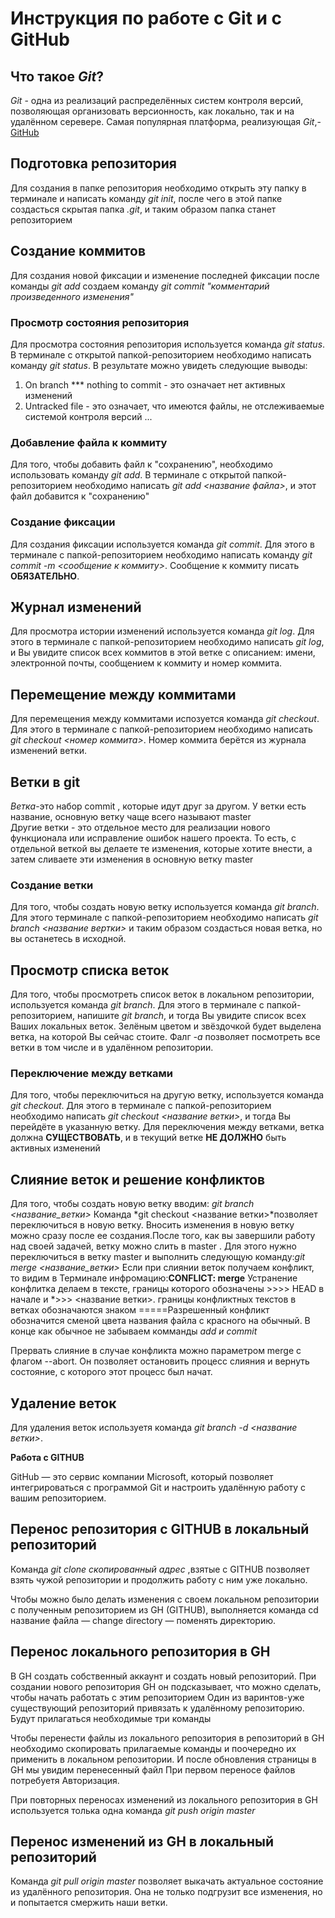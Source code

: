 # Инструкция по работе с Git и с GitHub


## Что такое *Git*?
*Git* - одна из реализаций распределённых систем контроля версий, позволяющая организовать версионность, как локально, так и на удалённом серевере. Самая популярная платформа, реализующая *Git*,- [GitHub](https://github.com)

## Подготовка репозитория
Для создания в папке репозитория необходимо открыть эту папку в терминале и написать команду *git init*, после чего в этой папке создасться скрытая папка *.git*, и таким образом папка станет репозиторием


## Создание коммитов

Для создания новой фиксации и изменение последней фиксации после команды *git add* создаем команду  *git commit "комментарий произведенного изменения"*

### Просмотр состояния репозитория
Для просмотра состояния репозитория используется команда *git status*. В терминале с открытой папкой-репозиторием необходимо написать команду *git status*. В результате можно увидеть следующие выводы:
1. On branch *** nothing to commit - это означает нет активных изменений
2. Untracked file - это означает, что имеются файлы, не отслеживаемые системой контроля версий
...

### Добавление файла к коммиту
Для того, чтобы добавить файл к "сохранению", необходимо использовать команду *git add*. В терминале с открытой папкой-репозиторием необходимо написать *git add <название файла>*, и этот файл добавится к "сохранению"


### Создание фиксации
Для создания фиксации используется команда *git commit*. Для этого в терминале с папкой-репозиторием необходимо написать команду *git commit -m <сообщение к коммиту>*. Сообщение к коммиту писать **ОБЯЗАТЕЛЬНО**.


## Журнал изменений
Для просмотра истории изменений используется команда *git log*. Для этого в терминале с папкой-репозиторием необходимо написать *git log*, и Вы увидите список всех коммитов в этой ветке с описанием: имени, электронной почты, сообщением к коммиту и номер коммита.

## Перемещение между коммитами
Для перемещения между коммитами испозуется команда *git checkout*. Для этого в терминале с папкой-репозиторием необходимо написать *git checkout <номер коммита>*. Номер коммита берётся из журнала изменений ветки.

## Ветки в git

*Ветка*-это набор commit , которые идут друг за другом. У ветки есть название, основную ветку чаще всего называют master  
 Другие ветки - это отдельное место для реализации нового функционала или исправление ошибок нашего проекта. То есть, с отдельной веткой вы делаете те изменения, которые хотите внести, а затем сливаете эти изменения в основную ветку master 


### Создание ветки
Для того, чтобы создать новую ветку используется команда *git branch*. Для этого терминале с папкой-репозиторием необходимо написать *git branch <название вертки>* и таким образом создасться новая ветка, но вы останетесь в исходной.

## Просмотр списка веток
Для того, чтобы просмотреть список веток в локальном репозитории, используется команда *git branch*. Для этого в терминале с папкой-репозиторием, напишите *git branch*, и тогда Вы увидите список всех Ваших локальных веток. Зелёным цветом и звёздочкой будет выделена ветка, на которой Вы сейчас стоите. Фалг *-a* позволяет посмотреть все ветки в том числе и в удалённом репозитории.

### Переключение между ветками
Для того, чтобы переключиться на другую ветку, используется команда *git checkout*. Для этого в терминале с папкой-репозиторием необходимо написать *git checkout <название ветки>*, и тогда Вы перейдёте в указанную ветку. Для переключения между ветками, ветка должна **СУЩЕСТВОВАТЬ**, и в текущий ветке **НЕ ДОЛЖНО** быть активных изменений


## Слияние веток и решение конфликтов

Для того, чтобы создать новую ветку вводим:
*git branch <название_ветки>*
Команда *git checkout  <название ветки>*позволяет  переключиться в новую ветку. Вносить изменения в новую ветку можно сразу после ее создания.После того, как вы завершили работу над своей задачей, ветку можно слить в master . Для этого нужно переключиться в ветку master и выполнить следующую команду:*git merge <название_ветки>*
Eсли при слиянии веток получаем конфликт, то видим в Терминале инфромацию:**CONFLICT: merge**
Устранение конфлитка делаем в тексте, границы которого обозначены >>>> HEAD в начале и 
  *>>>  <название ветки>. 
   границы конфликтных текстов в ветках обозначаются знаком 
  =====Разрешенный конфликт обозначится сменой цвета названия файла с красного на обычный. В конце как обычное не забываем комманды *add  и commit*

  Прервать слияние в случае конфликта можно параметром merge с флагом --abort. Он позволяет остановить процесс слияния и вернуть состояние, с которого этот процесс был начат.



## Удаление веток
Для удаления веток используетя команда *git branch -d <название ветки>*.
 
 **Работа с GITHUB**

GitHub — это сервис компании Microsoft, который позволяет интегрироваться с
программой Git и настроить удалённую работу с вашим репозиторием.

##  Перенос репозитория с GITHUB в локальный репозиторий

Команда *git clone скопированный адрес* ,взятые с GITHUB позволяет  взять чужой репозитории и продолжить работу с ним уже локально.

 Чтобы можно было делать изменения  с своем локальном репозитории с полученным репозиторием из GH (GITHUB),
выполняется команда cd  название файла — change directory — поменять директорию. 

## Перенос локального репозитория в GH

В GH создать собственный аккаунт и создать новый репозиторий. 
При создании нового репозитория GH он  подсказывает, что можно сделать, чтобы начать работать с этим
репозиторием 
Один из варинтов-уже существующий репозиторий привязать к удалённому репозиторию. Будут прилагаться необходимые три команды  

Чтобы перенести файлы из локального репозитория в репозиторий в   GH необходимо скопировать прилагаемые команды и поочередно их применить в локальном репозитории. И после обновления страницы в GH мы увидим перенесенный файл
При первом  переносе файлов потребуетя Авторизация.

При повторных переносах изменений из локального репозитория в GH используется толька одна команда *git push origin master*

## Перенос изменений из GH в локальный репозиторий 

Команда *git pull origin master*  позволяет выкачать  актуальное состояние из удалённого репозитория. Она не только подгрузит все изменения, но и
попытается смержить наши ветки.
